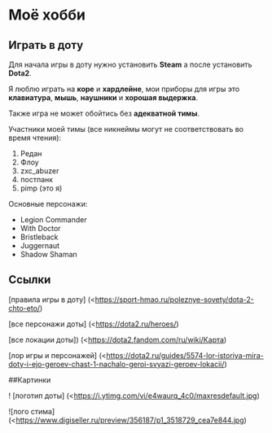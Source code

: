 # Моё хобби

## Играть в доту

Для начала игры в доту нужно установить **Steam** а после установить **Dota2**.

Я люблю играть на **коре** и **хардлейне**, мои приборы для игры это **клавиатура**, **мышь**, **наушники** и **хорошая выдержка**.

Также игра не может обойтись без **адекватной тимы**.

Участники моей тимы (все никнеймы могут не соответствовать во время чтения):

1. Редан
2. Флоу
3. zxc_abuzer
4. постпанк
5. pimp (это я)

Основные персонажи:

* Legion Commander
* With Doctor
* Bristleback
* Juggernaut
* Shadow Shaman

## Ссылки
[правила игры в доту] (<https://sport-hmao.ru/poleznye-sovety/dota-2-chto-eto/)

[все персонажи доты] (<https://dota2.ru/heroes/)

[все локации доты]) (<https://dota2.fandom.com/ru/wiki/Карта)

[лор игры и персонажей] (<https://dota2.ru/guides/5574-lor-istoriya-mira-doty-i-ejo-geroev-chast-1-nachalo-geroi-svyazi-geroev-lokacii/)

##Картинки

! [логотип доты] (<https://i.ytimg.com/vi/e4waurq_4c0/maxresdefault.jpg)

![лого стима] (<https://www.digiseller.ru/preview/356187/p1_3518729_cea7e844.jpg)
